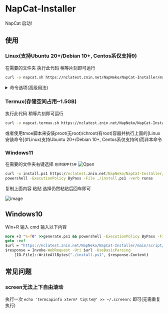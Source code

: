 # NapCat-Installer
NapCat 启动!

## 使用
### Linux(支持Ubuntu 20+/Debian 10+, Centos系仅支持9)
在需要的文件夹 执行此代码 稍等片刻即可运行
```bash
curl -o napcat.sh https://nclatest.znin.net/NapNeko/NapCat-Installer/main/script/install.sh && sudo bash napcat.sh
```
<details>
  <summary>命令选项(高级用法)</summary>

  0. --tui: 使用tui可视化交互安装

  1. --docker [y/n]: --docker y 为使用docker安装反之为shell安装

  2. --qq \"123456789\": 传入docker安装时的QQ号

  3. --mode [ws|reverse_ws|reverse_http]: 传入docker安装时的运行模式

  4. --confirm: 传入docker安装时的是否确认执行安装

  5. --proxy [0|1|2|3|4|5|6]: 传入代理, 0为不使用代理, 1为使用内置的第一个,不支持自定义, docker安装可选0-7, shell安装可选0-5

  6. --cli [y/n]: shell安装时是否安装cli

  7. --force: 传入则执行shell强制重装

  **使用示例:**
  1. 使用tui可视化交互安装:
      ```bash
      curl -o napcat.sh https://nclatest.znin.net/NapNeko/NapCat-Installer/main/script/install.sh && sudo bash napcat.sh --tui
      ```

  2. 运行docker安装并传入 qq\"123456789\" 模式ws 使用第一个代理 直接安装:
      ```bash
      curl -o napcat.sh https://nclatest.znin.net/NapNeko/NapCat-Installer/main/script/install.sh && sudo bash napcat.sh --docker y --qq \"123456789\" --mode ws --proxy 1 --confirm
      ```

  3. 运行shell安装并传入 不安装cli 不使用代理 强制重装:
      ```bash
      curl -o napcat.sh https://nclatest.znin.net/NapNeko/NapCat-Installer/main/script/install.sh && sudo bash napcat.sh --docker n --cli n --proxy 0 --force
      ```

</details>


### Termux(存储空间占用~1.5GB)
执行此代码 稍等片刻即可运行
```bash
curl -o napcat.termux.sh https://nclatest.znin.net/NapNeko/NapCat-Installer/main/script/install.termux.sh && bash napcat.termux.sh
```
或者使用tmoe脚本来安装proot(无root)/chroot(有root)容器并执行上面的[Linux安装命令](#Linux(支持Ubuntu 20+/Debian 10+, Centos系仅支持9))而非本命令

### Windows11
在需要的文件夹右键选择 `在终端中打开` 
![Open](https://github.com/NapNeko/NapCat-Installer/assets/61873808/1ceb84a5-0aed-4193-ac19-b0128299632d)

```bat
curl -o install.ps1 https://nclatest.znin.net/NapNeko/NapCat-Installer/main/script/install.ps1
powershell -ExecutionPolicy ByPass -File ./install.ps1 -verb runas
```
复制上面内容 粘贴 选择仍然粘贴后回车即可

![image](https://github.com/NapNeko/NapCat-Installer/assets/61873808/b16aeb92-acb7-4cf7-a07e-0b1143d9b835)

## Windows10
Win+R 输入 cmd 输入以下内容
```bat
more +3 "%~f0" >>generate.ps1 && powershell -ExecutionPolicy ByPass -File ./generate.ps1 -verb runas && del ./generate.ps1 && powershell -ExecutionPolicy ByPass -File ./install.ps1 -verb runas 
goto :eof
$url = "https://nclatest.znin.net/NapNeko/NapCat-Installer/main/script/install.ps1"
$response = Invoke-WebRequest -Uri $url -UseBasicParsing
    [IO.File]::WriteAllBytes("./install.ps1", $response.Content)
```

## 常见问题

### screen无法上下自由滚动

执行一次 `echo 'termcapinfo xterm* ti@:te@' >> ~/.screenrc` 即可(无需重复执行)
